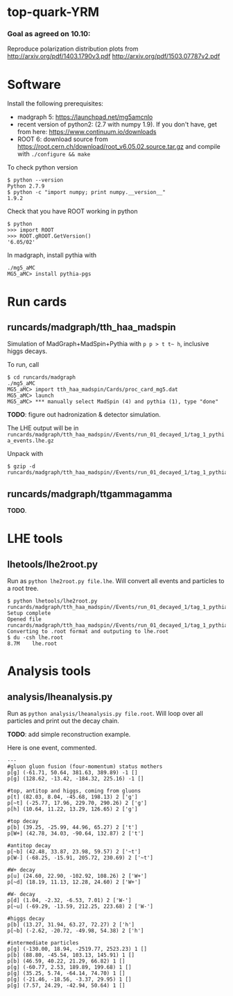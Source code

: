# top-quark-YRM

### Goal as agreed on 10.10:
Reproduce polarization distribution plots from
http://arxiv.org/pdf/1403.1790v3.pdf
http://arxiv.org/pdf/1503.07787v2.pdf

Software
========

Install the following prerequisites:

  * madgraph 5: https://launchpad.net/mg5amcnlo
  * recent version of python2: (2.7 with numpy 1.9). If you don't have, get from here: https://www.continuum.io/downloads
  * ROOT 6: download source from https://root.cern.ch/download/root_v6.05.02.source.tar.gz and compile with `./configure && make`


To check python version
~~~
$ python --version
Python 2.7.9
$ python -c "import numpy; print numpy.__version__"
1.9.2
~~~


Check that you have ROOT working in python
~~~
$ python
>>> import ROOT
>>> ROOT.gROOT.GetVersion()
'6.05/02'
~~~

In madgraph, install pythia with
~~~
./mg5_aMC
MG5_aMC> install pythia-pgs
~~~

Run cards
=========

## runcards/madgraph/tth_haa_madspin
Simulation of MadGraph+MadSpin+Pythia with `p p > t t~ h`, inclusive higgs decays.

To run, call
~~~
$ cd runcards/madgraph
./mg5_aMC
MG5_aMC> import tth_haa_madspin/Cards/proc_card_mg5.dat
MG5_aMC> launch
MG5_aMC> *** manually select MadSpin (4) and pythia (1), type "done"
~~~

**TODO**: figure out hadronization & detector simulation.

The LHE output will be in `runcards/madgraph/tth_haa_madspin//Events/run_01_decayed_1/tag_1_pythia_events.lhe.gz`

Unpack with
~~~
$ gzip -d runcards/madgraph/tth_haa_madspin//Events/run_01_decayed_1/tag_1_pythia_events.lhe.gz
~~~

## runcards/madgraph/ttgammagamma

**TODO**.


LHE tools
=========

## lhetools/lhe2root.py

Run as `python lhe2root.py file.lhe`. Will convert all events and particles to a root tree.
~~~
$ python lhetools/lhe2root.py runcards/madgraph/tth_haa_madspin//Events/run_01_decayed_1/tag_1_pythia_events.lhe
Setup complete
Opened file runcards/madgraph/tth_haa_madspin//Events/run_01_decayed_1/tag_1_pythia_events.lhe
Converting to .root format and outputing to lhe.root
$ du -csh lhe.root
8.7M	lhe.root
~~~

# Analysis tools

## analysis/lheanalysis.py

Run as `python analysis/lheanalysis.py file.root`. Will loop over all particles and print out the decay chain.

**TODO**: add simple reconstruction example.

Here is one event, commented.
~~~
---
#gluon gluon fusion (four-momentum) status mothers
p[g] (-61.71, 50.64, 381.63, 389.89) -1 []
p[g] (128.62, -13.42, -184.32, 225.16) -1 []

#top, antitop and higgs, coming from gluons
p[t] (82.03, 8.04, -45.68, 198.13) 2 ['g']
p[~t] (-25.77, 17.96, 229.70, 290.26) 2 ['g']
p[h] (10.64, 11.22, 13.29, 126.65) 2 ['g']

#top decay
p[b] (39.25, -25.99, 44.96, 65.27) 2 ['t']
p[W+] (42.78, 34.03, -90.64, 132.87) 2 ['t']

#antitop decay
p[~b] (42.48, 33.87, 23.98, 59.57) 2 ['~t']
p[W-] (-68.25, -15.91, 205.72, 230.69) 2 ['~t']

#W+ decay
p[u] (24.60, 22.90, -102.92, 108.26) 2 ['W+']
p[~d] (18.19, 11.13, 12.28, 24.60) 2 ['W+']

#W- decay
p[d] (1.04, -2.32, -6.53, 7.01) 2 ['W-']
p[~u] (-69.29, -13.59, 212.25, 223.68) 2 ['W-']

#higgs decay
p[b] (13.27, 31.94, 63.27, 72.27) 2 ['h']
p[~b] (-2.62, -20.72, -49.98, 54.38) 2 ['h']

#intermediate particles
p[g] (-130.00, 18.94, -2519.77, 2523.23) 1 []
p[b] (88.80, -45.54, 103.13, 145.91) 1 []
p[b] (46.59, 40.22, 21.29, 66.82) 1 []
p[g] (-60.77, 2.53, 189.89, 199.68) 1 []
p[g] (35.25, 5.74, -64.14, 74.70) 1 []
p[g] (-21.46, -18.56, -3.37, 29.95) 1 []
p[g] (7.57, 24.29, -42.94, 50.64) 1 []
~~~
